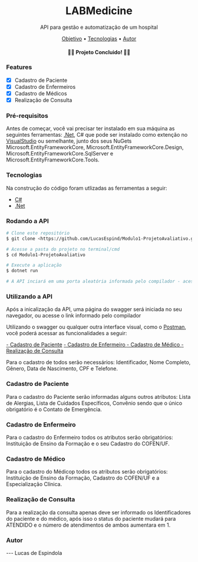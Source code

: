 <h1 align="center"> LABMedicine </h1>

<p align="center">API para gestão e automatização de um hospital</p>

<p align="center">
 <a href="#objetivo">Objetivo</a> •
 <a href="#tecnologias">Tecnologias</a> • 
 <a href="#autor">Autor</a>
</p>


<h4 align="center"> 
	👨‍⚕️ Projeto Concluido! 👩‍⚕️
</h4>

### Features

- [x] Cadastro de Paciente
- [x] Cadastro de Enfermeiros
- [x] Cadastro de Médicos
- [x] Realização de Consulta

### Pré-requisitos

Antes de começar, você vai precisar ter instalado em sua máquina as seguintes ferramentas:
[.Net](https://dotnet.microsoft.com/en-us/download), C# que pode ser instalado como extenção no [VisualStudio](https://visualstudio.microsoft.com/pt-br/) ou semelhante, junto dos seus NuGets Microsoft.EntityFrameworkCore, Microsoft.EntityFrameworkCore.Design, Microsoft.EntityFrameworkCore.SqlServer e Microsoft.EntityFrameworkCore.Tools.

### Tecnologias

Na construção do código foram utlizadas as ferramentas a seguir:
- [C#](https://learn.microsoft.com/pt-br/dotnet/csharp/)
- [.Net](https://dotnet.microsoft.com/en-us/download)


### Rodando a API

```bash
# Clone este repositório
$ git clone <https://github.com/LucasEspind/Modulo1-ProjetoAvaliativo.git>

# Acesse a pasta do projeto no terminal/cmd
$ cd Modulo1-ProjetoAvaliativo

# Execute a aplicação
$ dotnet run

# A API inciará em uma porta aleatória informada pelo compilador - acesse <http://localhost:(porta informada pelo compilador)> 
```

### Utilizando a API

Após a inicalização da API, uma página do swagger será iniciada no seu navegador, ou acesse o link informado pelo compilador

Utilizando o swagger ou qualquer outra interface visual, como o [Postman](https://www.postman.com/downloads/), você poderá acessar as funcionalidades a seguir:

<a href="#Cadastro de Paciente">- Cadastro de Paciente</a>
<a href="#Cadastro de Enfermeiro">- Cadastro de Enfermeiro </a>
<a href="#Cadastro de Médico">- Cadastro de Médico </a>
<a href="#Realização de Consulta">- Realização de Consulta</a>

Para o cadastro de todos serão necessários: Identificador, Nome Completo, Gênero, Data de Nascimento, CPF e Telefone.

### Cadastro de Paciente

Para o cadastro do Paciente serão informadas alguns outros atributos: Lista de Alergias, Lista de Cuidados Específicos, Convênio sendo que o único obrigatório é o Contato de Emergência.

### Cadastro de Enfermeiro

Para o cadastro do Enfermeiro todos os atributos serão obrigatórios: Instituição de Ensino da Formação e o seu Cadastro do COFEN/UF.

### Cadastro de Médico

Para o cadastro do Médicop todos os atributos serão obrigatórios: Instituição de Ensino da Formação, Cadastro do COFEN/UF e a Especialização Clínica.

### Realização de Consulta

Para a realização da consulta apenas deve ser informado os Identificadores do paciente e do médico, após isso o status do paciente mudará para ATENDIDO e o número de atendimentos de ambos aumentara em 1.

### Autor
--- Lucas de Espindola